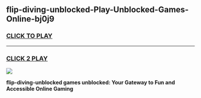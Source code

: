 
## flip-diving-unblocked-Play-Unblocked-Games-Online-bj0j9
<h3>
<a href="https://premium76.site?title=flip-diving-unblocked&ref=25A">CLICK TO PLAY</a></h3>
<hr>

<h3>
<a href="https://premium76.site?title=flip-diving-unblocked&ref=25A">CLICK 2 PLAY</a>
  
</h3>

<a href="https://premium76.site?title=flip-diving-unblocked&ref=25A"><img src="https://clearcache.store/games.png"></a>


**flip-diving-unblocked games unblocked: Your Gateway to Fun and Accessible Online Gaming**
